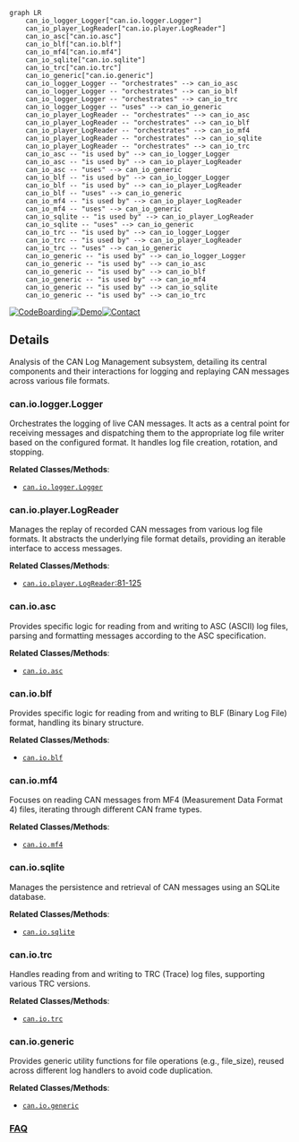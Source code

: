 ```mermaid
graph LR
    can_io_logger_Logger["can.io.logger.Logger"]
    can_io_player_LogReader["can.io.player.LogReader"]
    can_io_asc["can.io.asc"]
    can_io_blf["can.io.blf"]
    can_io_mf4["can.io.mf4"]
    can_io_sqlite["can.io.sqlite"]
    can_io_trc["can.io.trc"]
    can_io_generic["can.io.generic"]
    can_io_logger_Logger -- "orchestrates" --> can_io_asc
    can_io_logger_Logger -- "orchestrates" --> can_io_blf
    can_io_logger_Logger -- "orchestrates" --> can_io_trc
    can_io_logger_Logger -- "uses" --> can_io_generic
    can_io_player_LogReader -- "orchestrates" --> can_io_asc
    can_io_player_LogReader -- "orchestrates" --> can_io_blf
    can_io_player_LogReader -- "orchestrates" --> can_io_mf4
    can_io_player_LogReader -- "orchestrates" --> can_io_sqlite
    can_io_player_LogReader -- "orchestrates" --> can_io_trc
    can_io_asc -- "is used by" --> can_io_logger_Logger
    can_io_asc -- "is used by" --> can_io_player_LogReader
    can_io_asc -- "uses" --> can_io_generic
    can_io_blf -- "is used by" --> can_io_logger_Logger
    can_io_blf -- "is used by" --> can_io_player_LogReader
    can_io_blf -- "uses" --> can_io_generic
    can_io_mf4 -- "is used by" --> can_io_player_LogReader
    can_io_mf4 -- "uses" --> can_io_generic
    can_io_sqlite -- "is used by" --> can_io_player_LogReader
    can_io_sqlite -- "uses" --> can_io_generic
    can_io_trc -- "is used by" --> can_io_logger_Logger
    can_io_trc -- "is used by" --> can_io_player_LogReader
    can_io_trc -- "uses" --> can_io_generic
    can_io_generic -- "is used by" --> can_io_logger_Logger
    can_io_generic -- "is used by" --> can_io_asc
    can_io_generic -- "is used by" --> can_io_blf
    can_io_generic -- "is used by" --> can_io_mf4
    can_io_generic -- "is used by" --> can_io_sqlite
    can_io_generic -- "is used by" --> can_io_trc
```

[![CodeBoarding](https://img.shields.io/badge/Generated%20by-CodeBoarding-9cf?style=flat-square)](https://github.com/CodeBoarding/GeneratedOnBoardings)[![Demo](https://img.shields.io/badge/Try%20our-Demo-blue?style=flat-square)](https://www.codeboarding.org/demo)[![Contact](https://img.shields.io/badge/Contact%20us%20-%20contact@codeboarding.org-lightgrey?style=flat-square)](mailto:contact@codeboarding.org)

## Details

Analysis of the CAN Log Management subsystem, detailing its central components and their interactions for logging and replaying CAN messages across various file formats.

### can.io.logger.Logger
Orchestrates the logging of live CAN messages. It acts as a central point for receiving messages and dispatching them to the appropriate log file writer based on the configured format. It handles log file creation, rotation, and stopping.


**Related Classes/Methods**:

- <a href="https://github.com/hardbyte/python-can/blob/main/can/io/logger.py" target="_blank" rel="noopener noreferrer">`can.io.logger.Logger`</a>


### can.io.player.LogReader
Manages the replay of recorded CAN messages from various log file formats. It abstracts the underlying file format details, providing an iterable interface to access messages.


**Related Classes/Methods**:

- <a href="https://github.com/hardbyte/python-can/blob/main/can/io/player.py#L81-L125" target="_blank" rel="noopener noreferrer">`can.io.player.LogReader`:81-125</a>


### can.io.asc
Provides specific logic for reading from and writing to ASC (ASCII) log files, parsing and formatting messages according to the ASC specification.


**Related Classes/Methods**:

- <a href="https://github.com/hardbyte/python-can/blob/main/can/io/asc.py" target="_blank" rel="noopener noreferrer">`can.io.asc`</a>


### can.io.blf
Provides specific logic for reading from and writing to BLF (Binary Log File) format, handling its binary structure.


**Related Classes/Methods**:

- <a href="https://github.com/hardbyte/python-can/blob/main/can/io/blf.py" target="_blank" rel="noopener noreferrer">`can.io.blf`</a>


### can.io.mf4
Focuses on reading CAN messages from MF4 (Measurement Data Format 4) files, iterating through different CAN frame types.


**Related Classes/Methods**:

- <a href="https://github.com/hardbyte/python-can/blob/main/can/io/mf4.py" target="_blank" rel="noopener noreferrer">`can.io.mf4`</a>


### can.io.sqlite
Manages the persistence and retrieval of CAN messages using an SQLite database.


**Related Classes/Methods**:

- <a href="https://github.com/hardbyte/python-can/blob/main/can/io/sqlite.py" target="_blank" rel="noopener noreferrer">`can.io.sqlite`</a>


### can.io.trc
Handles reading from and writing to TRC (Trace) log files, supporting various TRC versions.


**Related Classes/Methods**:

- <a href="https://github.com/hardbyte/python-can/blob/main/can/io/trc.py" target="_blank" rel="noopener noreferrer">`can.io.trc`</a>


### can.io.generic
Provides generic utility functions for file operations (e.g., file_size), reused across different log handlers to avoid code duplication.


**Related Classes/Methods**:

- <a href="https://github.com/hardbyte/python-can/blob/main/can/io/generic.py" target="_blank" rel="noopener noreferrer">`can.io.generic`</a>




### [FAQ](https://github.com/CodeBoarding/GeneratedOnBoardings/tree/main?tab=readme-ov-file#faq)